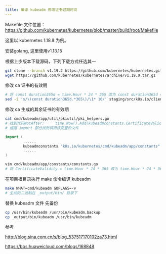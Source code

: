 ```yaml
---
title: 编译 kubeadm 修改证书过期时间
---
```


Makefile 文件位置：<https://github.com/kubernetes/kubernetes/blob/master/build/root/Makefile>

这里以 kubernetes 1.18.8 为例。

安装golang, 这里使用v1.13.15

根据上步版本下载源码，下列下载方式任选其一

```bash
git clone --branch v1.19.2 https://github.com/kubernetes/kubernetes.git
wget https://github.com/kubernetes/kubernetes/archive/v1.19.0.tar.gz
```

修改 ca 证书的有效期

```bash
# 将 const duration365d = time.Hour * 24 * 365 改为 const duration365d = time.Hour * 24 * 365 * 10
sed -i 's/\(const duration365d.*365\)/\1* 10/' staging/src/k8s.io/client-go/util/cert/cert.go
```

修改 ca 生成的其余证书的有效期

```bash
cat cmd/kubeadm/app/util/pkiutil/pki_helpers.go
# 找到代码NotAfter:     time.Now().Add(kubeadmconstants.CertificateValidity).UTC(),
# 根据 import 部分找到调用该变量的文件
```

```go
import (
		......
        kubeadmconstants "k8s.io/kubernetes/cmd/kubeadm/app/constants"
		......
)

```

```bash
vim cmd/kubeadm/app/constants/constants.go
# 将 CertificateValidity = time.Hour * 24 * 365 改为 time.Hour * 24 * 365 * 100
```

在项目根目录执行 make 命令编译 kubeadm

```bash
make WHAT=cmd/kubeadm GOFLAGS=-v
# 生成的二进制在 _output/bin/ 目录下
```

替换 kubeadm 文件
先备份

```bash
cp /usr/bin/kubeadm /usr/bin/kubeadm.backup
cp _output/bin/kubeadm /usr/bin/kubeadm
```

参考

http://blog.sina.com.cn/s/blog_537517170102za73.html

https://bbs.huaweicloud.com/blogs/168848
